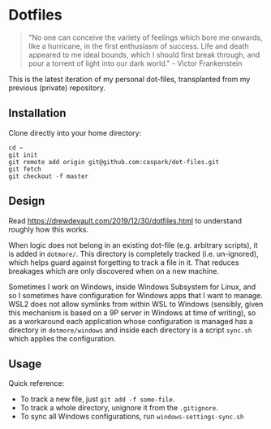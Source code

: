 # Dotfiles

> "No one can conceive the variety of feelings which bore me onwards, like a
> hurricane, in the first enthusiasm of success. Life and death appeared to me
> ideal bounds, which I should first break through, and pour a torrent of light
> into our dark world." - Victor Frankenstein

This is the latest iteration of my personal dot-files, transplanted from my
previous (private) repository.

## Installation

Clone directly into your home directory:

``` shell
cd ~
git init
git remote add origin git@github.com:caspark/dot-files.git
git fetch
git checkout -f master
```

## Design

Read https://drewdevault.com/2019/12/30/dotfiles.html to understand roughly how
this works.

When logic does not belong in an existing dot-file (e.g. arbitrary scripts), it
is added in `dotmore/`. This directory is completely tracked (i.e. un-ignored),
which helps guard against forgetting to track a file in it. That reduces
breakages which are only discovered when on a new machine.

Sometimes I work on Windows, inside Windows Subsystem for Linux, and so I
sometimes have configuration for Windows apps that I want to manage. WSL2 does
not allow symlinks from within WSL to Windows (sensibly, given this mechanism is
based on a 9P server in Windows at time of writing), so as a workaround each
application whose configuration is managed has a directory in `dotmore/windows`
and inside each directory is a script `sync.sh` which applies the configuration.

## Usage

Quick reference:

* To track a new file, just `git add -f some-file`.
* To track a whole directory, unignore it from the `.gitignore`.
* To sync all Windows configurations, run `windows-settings-sync.sh`

